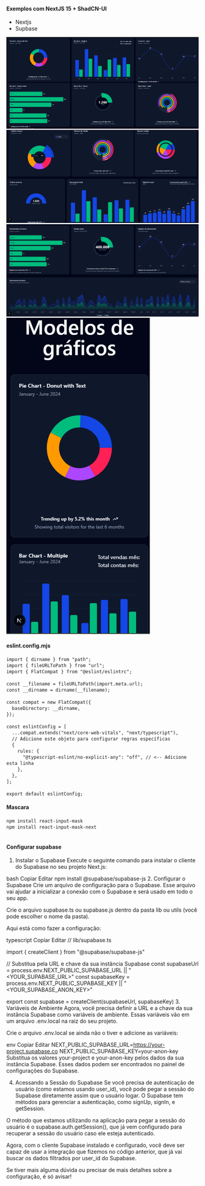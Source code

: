 #### Exemplos com NextJS 15 + ShadCN-UI

* Nextjs
* Supbase

<img src="./preview/grafico-web.png" alt="">
<img src="./preview/grafic-v1.png" alt="">
<img src="./preview/grafic-v2.png" alt="">
<img src="./preview/mobile.png" alt="">

#### eslint.config.mjs
```
import { dirname } from "path";
import { fileURLToPath } from "url";
import { FlatCompat } from "@eslint/eslintrc";

const __filename = fileURLToPath(import.meta.url);
const __dirname = dirname(__filename);

const compat = new FlatCompat({
  baseDirectory: __dirname,
});

const eslintConfig = [
  ...compat.extends("next/core-web-vitals", "next/typescript"),
  // Adicione este objeto para configurar regras específicas
  {
    rules: {
      "@typescript-eslint/no-explicit-any": "off", // <-- Adicione esta linha
    },
  },
];

export default eslintConfig;
```

#### Mascara
```
npm install react-input-mask
npm install react-input-mask-next


```


#### Configurar supabase
1. Instalar o Supabase
Execute o seguinte comando para instalar o cliente do Supabase no seu projeto Next.js:

bash
Copiar
Editar
npm install @supabase/supabase-js
2. Configurar o Supabase
Crie um arquivo de configuração para o Supabase. Esse arquivo vai ajudar a inicializar a conexão com o Supabase e será usado em todo o seu app.

Crie o arquivo supabase.ts ou supabase.js dentro da pasta lib ou utils (você pode escolher o nome da pasta).

Aqui está como fazer a configuração:

typescript
Copiar
Editar
// lib/supabase.ts

import { createClient } from "@supabase/supabase-js"

// Substitua pela URL e chave da sua instância Supabase
const supabaseUrl = process.env.NEXT_PUBLIC_SUPABASE_URL || "<YOUR_SUPABASE_URL>"
const supabaseKey = process.env.NEXT_PUBLIC_SUPABASE_KEY || "<YOUR_SUPABASE_ANON_KEY>"

export const supabase = createClient(supabaseUrl, supabaseKey)
3. Variáveis de Ambiente
Agora, você precisa definir a URL e a chave da sua instância Supabase como variáveis de ambiente. Essas variáveis vão em um arquivo .env.local na raiz do seu projeto.

Crie o arquivo .env.local se ainda não o tiver e adicione as variáveis:

env
Copiar
Editar
NEXT_PUBLIC_SUPABASE_URL=https://your-project.supabase.co
NEXT_PUBLIC_SUPABASE_KEY=your-anon-key
Substitua os valores your-project e your-anon-key pelos dados da sua instância Supabase. Esses dados podem ser encontrados no painel de configurações do Supabase.

4. Acessando a Sessão do Supabase
Se você precisa de autenticação de usuário (como estamos usando user_id), você pode pegar a sessão do Supabase diretamente assim que o usuário logar. O Supabase tem métodos para gerenciar a autenticação, como signUp, signIn, e getSession.

O método que estamos utilizando na aplicação para pegar a sessão do usuário é o supabase.auth.getSession(), que já vem configurado para recuperar a sessão do usuário caso ele esteja autenticado.

Agora, com o cliente Supabase instalado e configurado, você deve ser capaz de usar a integração que fizemos no código anterior, que já vai buscar os dados filtrados por user_id do Supabase.

Se tiver mais alguma dúvida ou precisar de mais detalhes sobre a configuração, é só avisar!